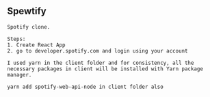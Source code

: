 ## Spewtify
    Spotify clone.
    
    Steps:
    1. Create React App
    2. go to developer.spotify.com and login using your account
    
    I used yarn in the client folder and for consistency, all the necessary packages in client will be installed with Yarn package manager.
    
    yarn add spotify-web-api-node in client folder also